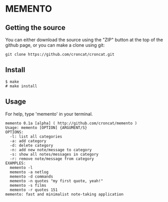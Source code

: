 MEMENTO
=======

## Getting the source

You can either download the source using the "ZIP" button at the top
of the github page, or you can make a clone using git:

```
git clone https://github.com/croncat/croncat.git
```


## Install

```
$ make
# make install
```


## Usage

For help, type 'memento' in your terminal.

```
memento 0.1a [alpha] ( http://github.com/croncat/memento )
Usage: memento [OPTION] {ARGUMENT/S}
OPTIONS:
  -l: list all categories
  -a: add category
  -d: delete category
  -n: add new note/message to category
  -s: show all notes/messages in category
  -r: remove note/message from category
EXAMPLES:
  memento -l
  memento -a netlog
  memento -d commands
  memento -n quotes "my first quote, yeah!"
  memento -s films
  memento -r quotes 151
memento: fast and minimalist note-taking application
```